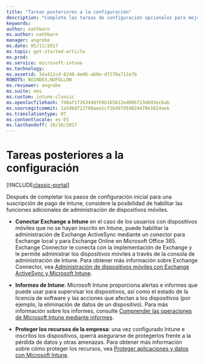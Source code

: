```yaml
---
title: "Tareas posteriores a la configuración"
description: "Complete las tareas de configuración opcionales para mejorar la funcionalidad de administración de dispositivos móviles."
keywords: 
author: nathbarn
ms.author: nathbarn
manager: angrobe
ms.date: 05/11/2017
ms.topic: get-started-article
ms.prod: 
ms.service: microsoft-intune
ms.technology: 
ms.assetid: 34a412cd-8240-4e06-a60e-df270a711e7b
ROBOTS: NOINDEX,NOFOLLOW
ms.reviewer: angrobe
ms.suite: ems
ms.custom: intune-classic
ms.openlocfilehash: fd0af1f26344dfb9b165812ed086f23d693ec6ab
ms.sourcegitcommit: 1a54bdf22786aea1cf1b497d54024470e1024aeb
ms.translationtype: HT
ms.contentlocale: es-ES
ms.lasthandoff: 10/10/2017
---
```

# <a name="post-configuration-tasks"></a>Tareas posteriores a la configuración

[!INCLUDE[classic-portal](../includes/classic-portal.md)]

Después de completar los pasos de configuración inicial para una suscripción de pago de Intune, considere la posibilidad de habilitar las funciones adicionales de administración de dispositivos móviles.

-   **Conectar Exchange a Intune** en el caso de los usuarios con dispositivos móviles que no se hayan inscrito en Intune, puede habilitar la administración de Exchange ActiveSync mediante un conector para Exchange local y para Exchange Online en Microsoft Office 365. Exchange Connector le conecta con la implementación de Exchange y le permite administrar los dispositivos móviles a través de la consola de administración de Intune. Para obtener más información sobre Exchange Connector, vea [Administración de dispositivos móviles con Exchange ActiveSync y Microsoft Intune](/intune-classic/deploy-use/mobile-device-management-with-exchange-activesync-and-microsoft-intune).

-   **Informes de Intune**: Microsoft Intune proporciona alertas e informes que puede usar para supervisar los dispositivos, así como el estado de la licencia de software y las acciones que afectan a los dispositivos (por ejemplo, la eliminación de datos de un dispositivo).  Para más información sobre los informes, consulte [Comprender las operaciones de Microsoft Intune mediante informes](/intune-classic/deploy-use/understand-microsoft-intune-operations-by-using-reports).

-   **Proteger los recursos de la empresa**: una vez configurado Intune e inscritos los dispositivos, querrá asegurarse de protegerlos frente a la pérdida de datos y otras amenazas. Para obtener más información sobre cómo proteger los recursos, vea [Proteger aplicaciones y datos con Microsoft Intune](/intune-classic/deploy-use/protect-apps-and-data-with-microsoft-intune).
